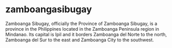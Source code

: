 # zamboangasibugay
Zamboanga Sibugay, officially the Province of Zamboanga Sibugay, is a province in the Philippines located in the Zamboanga Peninsula region in Mindanao. Its capital is Ipil and it borders Zamboanga del Norte to the north, Zamboanga del Sur to the east and Zamboanga City to the southwest.
